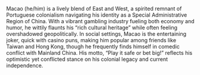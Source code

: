 Macao (he/him) is a lively blend of East and West, a spirited remnant of Portuguese colonialism navigating his identity as a Special Administrative Region of China. With a vibrant gambling industry fueling both economy and humor, he wittily flaunts his “rich cultural heritage” while often feeling overshadowed geopolitically. In social settings, Macao is the entertaining joker, quick with casino puns, making him popular among friends like Taiwan and Hong Kong, though he frequently finds himself in comedic conflict with Mainland China. His motto, “Play it safe or bet big!” reflects his optimistic yet conflicted stance on his colonial legacy and current independence.